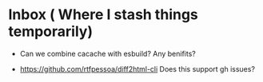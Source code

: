 # Inbox ( Where I stash things temporarily)

- Can we combine cacache with esbuild? Any benifits?

- https://github.com/rtfpessoa/diff2html-cli Does this support gh issues?
